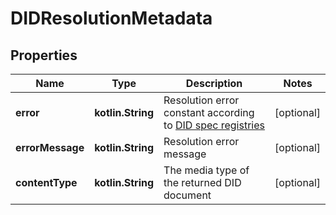 
# DIDResolutionMetadata

## Properties
Name | Type | Description | Notes
------------ | ------------- | ------------- | -------------
**error** | **kotlin.String** | Resolution error constant according to [DID spec registries](https://www.w3.org/TR/did-spec-registries/#error) |  [optional]
**errorMessage** | **kotlin.String** | Resolution error message |  [optional]
**contentType** | **kotlin.String** | The media type of the returned DID document |  [optional]



